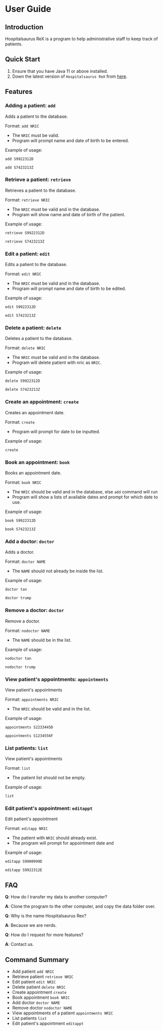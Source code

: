 # User Guide

## Introduction

Hospitalsaurus ReX is a program to help administrative staff to keep track of patients.

## Quick Start

1. Ensure that you have Java 11 or above installed.
1. Down the latest version of `Hospitalsaurus ReX` from [here](https://github.com/AY2021S1-CS2113-T16-4/tp).

## Features

### Adding a patient: `add`
Adds a patient to the database.

Format: `add NRIC`

* The `NRIC` must be valid.
* Program will prompt name and date of birth to be entered.

Example of usage: 

`add S9922312D`

`add S7423213Z`

### Retrieve a patient: `retrieve`
Retrieves a patient to the database.

Format: `retrieve NRIC`

* The `NRIC` must be valid and in the database.
* Program will show name and date of birth of the patient.

Example of usage:

`retrieve S9922312D`

`retrieve S7423213Z`

### Edit a patient: `edit`
Edits a patient to the database.

Format: `edit NRIC`

* The `NRIC` must be valid and in the database.
* Program will prompt name and date of birth to be edited.

Example of usage:

`edit S9922312D`

`edit S7423213Z`

### Delete a patient: `delete`
Deletes a patient to the database.

Format: `delete NRIC`

* The `NRIC` must be valid and in the database.
* Program will delete patient with nric as `NRIC`.

Example of usage:

`delete S9922312D`

`delete S7423213Z`

### Create an appointment: `create`
Creates an appointment date.

Format: `create`

* Program will prompt for date to be inputted.

Example of usage:

`create`

### Book an appointment: `book`
Books an appointment date.

Format: `book NRIC`

* The `NRIC` should be valid and in the database, else `add` command will run
* Program will show a lists of available dates and prompt for which date to use.

Example of usage:

`book S9922312D`

`book S7423213Z`

### Add a doctor: `doctor`
Adds a doctor.

Format: `doctor NAME`

* The `NAME` should not already be inside the list.

Example of usage:

`doctor tan`

`doctor trump`

### Remove a doctor: `doctor`
Remove a doctor.

Format: `nodoctor NAME`

* The `NAME` should be in the list.

Example of usage:

`nodoctor tan`

`nodoctor trump`

### View patient's appointments: `appointments`
View patient's appointments

Format: `appointments NRIC`

* The `NRIC` should be valid and in the list.

Example of usage:

`appointments S2233445D`

`appointments S1234556F`

### List patients: `list`
View patient's appointments

Format: `list`

* The patient list should not be empty.

Example of usage:

`list`

### Edit patient's appointment: `editappt`
Edit patient's appointment

Format: `editapp NRIC`

* The patient with `NRIC` should already exist.
* The program will prompt for appointment date and 

Example of usage:

`editapp S9900999D`

`editapp S9922312E`

## FAQ

**Q**: How do I transfer my data to another computer? 

**A**: Clone the program to the other computer, and copy the data folder over.

**Q**: Why is the name Hospitalsaurus Rex?

**A**: Because we are nerds.

**Q**: How do I request for more features?

**A**: Contact us.

## Command Summary

* Add patient `add NRIC`
* Retrieve patient `retrieve NRIC`
* Edit patient `edit NRIC`
* Delete patient `delete NRIC`
* Create appointment `create`
* Book appointment `book NRIC`
* Add doctor `doctor NAME`
* Remove doctor `nodoctor NAME`
* View appointments of a patient `appointments NRIC`
* List patients `list`
* Edit patient's appointment `editappt`